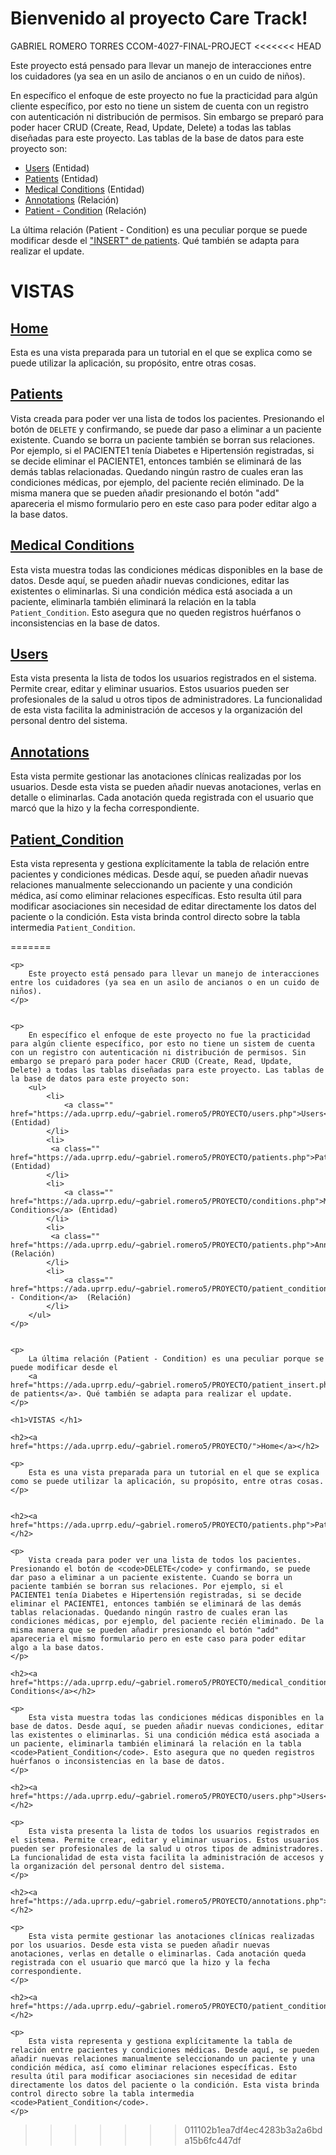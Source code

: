 <h1>Bienvenido al proyecto Care Track!</h1>
    <span>GABRIEL ROMERO TORRES</span>
    <span>CCOM-4027-FINAL-PROJECT</span>
<<<<<<< HEAD

<p>
    Este proyecto está pensado para llevar un manejo de interacciones entre los cuidadores (ya sea en un asilo de ancianos o en un cuido de niños).
</p>


<p>
    En específico el enfoque de este proyecto no fue la practicidad para algún cliente específico, por esto no tiene un sistem de cuenta con un registro con autenticación ni distribución de permisos. Sin embargo se preparó para poder hacer CRUD (Create, Read, Update, Delete) a todas las tablas diseñadas para este proyecto. Las tablas de la base de datos para este proyecto son:
    <ul>
        <li> 
            <a class="" href="https://ada.uprrp.edu/~gabriel.romero5/PROYECTO/users.php">Users</a> (Entidad)
        </li>
        <li>
            <a class="" href="https://ada.uprrp.edu/~gabriel.romero5/PROYECTO/patients.php">Patients</a> (Entidad)
        </li>
        <li>
            <a class="" href="https://ada.uprrp.edu/~gabriel.romero5/PROYECTO/conditions.php">Medical Conditions</a> (Entidad)
        </li>
        <li>
            <a class="" href="https://ada.uprrp.edu/~gabriel.romero5/PROYECTO/patients.php">Annotations</a>  (Relación)  
        </li>
        <li>
            <a class="" href="https://ada.uprrp.edu/~gabriel.romero5/PROYECTO/patient_condition.php">Patient - Condition</a>  (Relación)  
        </li>
    </ul>
</p>


<p>
    La última relación (Patient - Condition) es una peculiar porque se puede modificar desde el
    <a href="https://ada.uprrp.edu/~gabriel.romero5/PROYECTO/patient_insert.php">"INSERT" de patients</a>. Qué también se adapta para realizar el update.
</p>

<h1>VISTAS </h1>

<h2><a href="https://ada.uprrp.edu/~gabriel.romero5/PROYECTO/">Home</a></h2>

<p>
    Esta es una vista preparada para un tutorial en el que se explica como se puede utilizar la aplicación, su propósito, entre otras cosas.
</p>


<h2><a href="https://ada.uprrp.edu/~gabriel.romero5/PROYECTO/patients.php">Patients</a></h2>

<p>
    Vista creada para poder ver una lista de todos los pacientes. Presionando el botón de <code>DELETE</code> y confirmando, se puede dar paso a eliminar a un paciente existente. Cuando se borra un paciente también se borran sus relaciones. Por ejemplo, si el PACIENTE1 tenía Diabetes e Hipertensión registradas, si se decide eliminar el PACIENTE1, entonces también se eliminará de las demás tablas relacionadas. Quedando ningún rastro de cuales eran las condiciones médicas, por ejemplo, del paciente recién eliminado. De la misma manera que se pueden añadir presionando el botón "add" apareceria el mismo formulario pero en este caso para poder editar algo a la base datos.
</p>

<h2><a href="https://ada.uprrp.edu/~gabriel.romero5/PROYECTO/medical_conditions.php">Medical Conditions</a></h2>

<p>
    Esta vista muestra todas las condiciones médicas disponibles en la base de datos. Desde aquí, se pueden añadir nuevas condiciones, editar las existentes o eliminarlas. Si una condición médica está asociada a un paciente, eliminarla también eliminará la relación en la tabla <code>Patient_Condition</code>. Esto asegura que no queden registros huérfanos o inconsistencias en la base de datos.
</p>

<h2><a href="https://ada.uprrp.edu/~gabriel.romero5/PROYECTO/users.php">Users</a></h2>

<p>
    Esta vista presenta la lista de todos los usuarios registrados en el sistema. Permite crear, editar y eliminar usuarios. Estos usuarios pueden ser profesionales de la salud u otros tipos de administradores. La funcionalidad de esta vista facilita la administración de accesos y la organización del personal dentro del sistema.
</p>

<h2><a href="https://ada.uprrp.edu/~gabriel.romero5/PROYECTO/annotations.php">Annotations</a></h2>

<p>
    Esta vista permite gestionar las anotaciones clínicas realizadas por los usuarios. Desde esta vista se pueden añadir nuevas anotaciones, verlas en detalle o eliminarlas. Cada anotación queda registrada con el usuario que marcó que la hizo y la fecha correspondiente.
</p>

<h2><a href="https://ada.uprrp.edu/~gabriel.romero5/PROYECTO/patient_condition.php">Patient_Condition</a></h2>

<p>
    Esta vista representa y gestiona explícitamente la tabla de relación entre pacientes y condiciones médicas. Desde aquí, se pueden añadir nuevas relaciones manualmente seleccionando un paciente y una condición médica, así como eliminar relaciones específicas. Esto resulta útil para modificar asociaciones sin necesidad de editar directamente los datos del paciente o la condición. Esta vista brinda control directo sobre la tabla intermedia <code>Patient_Condition</code>.
</p>



=======



    <p>
        Este proyecto está pensado para llevar un manejo de interacciones entre los cuidadores (ya sea en un asilo de ancianos o en un cuido de niños).
    </p>


    <p>
        En específico el enfoque de este proyecto no fue la practicidad para algún cliente específico, por esto no tiene un sistem de cuenta con un registro con autenticación ni distribución de permisos. Sin embargo se preparó para poder hacer CRUD (Create, Read, Update, Delete) a todas las tablas diseñadas para este proyecto. Las tablas de la base de datos para este proyecto son:
        <ul>
            <li> 
                <a class="" href="https://ada.uprrp.edu/~gabriel.romero5/PROYECTO/users.php">Users</a> (Entidad)
            </li>
            <li>
             <a class="" href="https://ada.uprrp.edu/~gabriel.romero5/PROYECTO/patients.php">Patients</a> (Entidad)
            </li>
            <li>
                <a class="" href="https://ada.uprrp.edu/~gabriel.romero5/PROYECTO/conditions.php">Medical Conditions</a> (Entidad)
            </li>
            <li>
             <a class="" href="https://ada.uprrp.edu/~gabriel.romero5/PROYECTO/patients.php">Annotations</a>  (Relación)  
            </li>
            <li>
                <a class="" href="https://ada.uprrp.edu/~gabriel.romero5/PROYECTO/patient_condition.php">Patient - Condition</a>  (Relación)  
            </li>
        </ul>
    </p>


    <p>
        La última relación (Patient - Condition) es una peculiar porque se puede modificar desde el
        <a href="https://ada.uprrp.edu/~gabriel.romero5/PROYECTO/patient_insert.php">"INSERT" de patients</a>. Qué también se adapta para realizar el update.
    </p>

    <h1>VISTAS </h1>

    <h2><a href="https://ada.uprrp.edu/~gabriel.romero5/PROYECTO/">Home</a></h2>

    <p>
        Esta es una vista preparada para un tutorial en el que se explica como se puede utilizar la aplicación, su propósito, entre otras cosas.
    </p>


    <h2><a href="https://ada.uprrp.edu/~gabriel.romero5/PROYECTO/patients.php">Patients</a></h2>

    <p>
        Vista creada para poder ver una lista de todos los pacientes. Presionando el botón de <code>DELETE</code> y confirmando, se puede dar paso a eliminar a un paciente existente. Cuando se borra un paciente también se borran sus relaciones. Por ejemplo, si el PACIENTE1 tenía Diabetes e Hipertensión registradas, si se decide eliminar el PACIENTE1, entonces también se eliminará de las demás tablas relacionadas. Quedando ningún rastro de cuales eran las condiciones médicas, por ejemplo, del paciente recién eliminado. De la misma manera que se pueden añadir presionando el botón "add" apareceria el mismo formulario pero en este caso para poder editar algo a la base datos.
    </p>

    <h2><a href="https://ada.uprrp.edu/~gabriel.romero5/PROYECTO/medical_conditions.php">Medical Conditions</a></h2>

    <p>
        Esta vista muestra todas las condiciones médicas disponibles en la base de datos. Desde aquí, se pueden añadir nuevas condiciones, editar las existentes o eliminarlas. Si una condición médica está asociada a un paciente, eliminarla también eliminará la relación en la tabla <code>Patient_Condition</code>. Esto asegura que no queden registros huérfanos o inconsistencias en la base de datos.
    </p>

    <h2><a href="https://ada.uprrp.edu/~gabriel.romero5/PROYECTO/users.php">Users</a></h2>

    <p>
        Esta vista presenta la lista de todos los usuarios registrados en el sistema. Permite crear, editar y eliminar usuarios. Estos usuarios pueden ser profesionales de la salud u otros tipos de administradores. La funcionalidad de esta vista facilita la administración de accesos y la organización del personal dentro del sistema.
    </p>

    <h2><a href="https://ada.uprrp.edu/~gabriel.romero5/PROYECTO/annotations.php">Annotations</a></h2>

    <p>
        Esta vista permite gestionar las anotaciones clínicas realizadas por los usuarios. Desde esta vista se pueden añadir nuevas anotaciones, verlas en detalle o eliminarlas. Cada anotación queda registrada con el usuario que marcó que la hizo y la fecha correspondiente.
    </p>

    <h2><a href="https://ada.uprrp.edu/~gabriel.romero5/PROYECTO/patient_condition.php">Patient_Condition</a></h2>

    <p>
        Esta vista representa y gestiona explícitamente la tabla de relación entre pacientes y condiciones médicas. Desde aquí, se pueden añadir nuevas relaciones manualmente seleccionando un paciente y una condición médica, así como eliminar relaciones específicas. Esto resulta útil para modificar asociaciones sin necesidad de editar directamente los datos del paciente o la condición. Esta vista brinda control directo sobre la tabla intermedia <code>Patient_Condition</code>.
    </p>


 
>>>>>>> 011102b1ea7df4ec4283b3a2a6bda15b6fc447df
